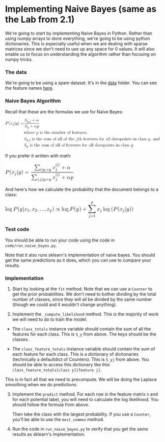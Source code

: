 # Implementing Naive Bayes (same as the Lab from 2.1)

We're going to start by implementing Naive Bayes in Python. Rather than using numpy arrays to store everything, we're going to be using python dictionaries. This is especially useful when we are dealing with sparse matrices since we don't need to use up any space for 0 values. It will also enable us to focus on understanding the algorithm rather than focusing on numpy tricks.

### The data

We're going to be using a spam dataset. It's in the [data](data) folder. You can see the feature names [here](https://archive.ics.uci.edu/ml/machine-learning-databases/spambase/spambase.names).

### Naive Bayes Algorithm

Recall that these are the formulas we use for Naive Bayes:

![likelihood](../images/likelihood.png)

If you prefer it written with math:

![likelihood](../images/likelihood2.png)

And here's how we calculate the probability that the document belongs to a class:

![posterior](../images/posterior.png)

### Test code

You should be able to run your code using the code in `code/run_naive_bayes.py`.

Note that it also runs sklearn's implementation of naive bayes. You should get the same predictions as it does, which you can use to compare your results.

### Implementation

1. Start by looking at the `fit` method. Note that we can use a `Counter` to get the prior probabilities. We don't need to bother dividing by the total number of classes, since they will all be divided by the same number (though we could and it wouldn't change anything).

2. Implement the `_compute_likelihood` method. This is the majority of work we will need to do to train the model.

  * The `class_totals` instance variable should contain the sum of all the features for each class. This is `S_y` from above. The keys should be the classes.

  * The `class_feature_totals` instance variable should contain the sum of each feature for each class. This is a dictionary of dictionaries (technically a defaultdict of Counters). This is `S_yj` from above. You should be able to access this dictionary like this: `class_feature_totals[class y][feature j]`.

  This is in fact all that we need to precompute. We will be doing the Laplace smoothing when we do predictions.

3. Implement the `predict` method. For each row in the feature matrix `X` and for each potential label, you will need to calculate the log likelihood. You should follow the formula from above.

    Then take the class with the largest probability. If you use a `Counter`, you'll be able to use the `most_common` method.

4. Run the code in `run_naive_bayes.py` to verify that you get the same results as sklearn's implementation.